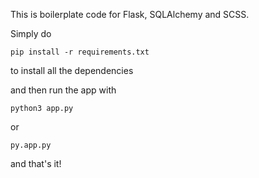 This is boilerplate code for Flask, SQLAlchemy and SCSS.

Simply do 

```pip install -r requirements.txt```

to install all the dependencies

and then run the app with

```python3 app.py```

or 

```py.app.py```

and that's it!
